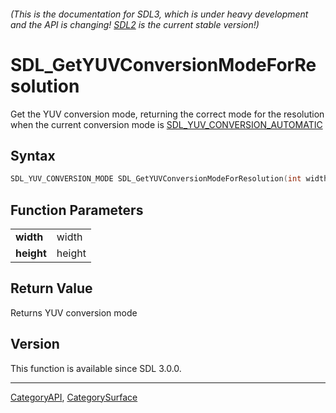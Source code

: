 ###### (This is the documentation for SDL3, which is under heavy development and the API is changing! [SDL2](https://wiki.libsdl.org/SDL2/) is the current stable version!)
# SDL_GetYUVConversionModeForResolution

Get the YUV conversion mode, returning the correct mode for the resolution when the current conversion mode is [SDL_YUV_CONVERSION_AUTOMATIC](SDL_YUV_CONVERSION_AUTOMATIC) 

## Syntax

```c
SDL_YUV_CONVERSION_MODE SDL_GetYUVConversionModeForResolution(int width, int height);

```

## Function Parameters

|                |        |
| -------------- | ------ |
| **width**      | width  |
| **height**     | height |

## Return Value

Returns YUV conversion mode

## Version

This function is available since SDL 3.0.0.

----
[CategoryAPI](CategoryAPI), [CategorySurface](CategorySurface)

